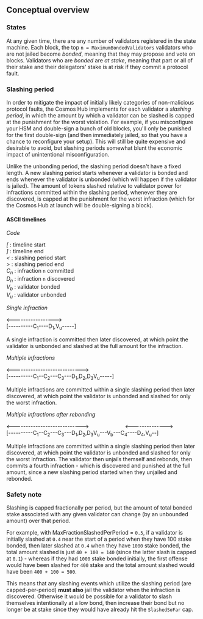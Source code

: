 ## Conceptual overview

### States

At any given time, there are any number of validators registered in the state machine.
Each block, the top `n = MaximumBondedValidators` validators who are not jailed become *bonded*, meaning that they may propose and vote on blocks.
Validators who are *bonded* are *at stake*, meaning that part or all of their stake and their delegators' stake is at risk if they commit a protocol fault.

### Slashing period

In order to mitigate the impact of initially likely categories of non-malicious protocol faults, the Cosmos Hub implements for each validator
a *slashing period*, in which the amount by which a validator can be slashed is capped at the punishment for the worst violation. For example,
if you misconfigure your HSM and double-sign a bunch of old blocks, you'll only be punished for the first double-sign (and then immediately jailed,
so that you have a chance to reconfigure your setup). This will still be quite expensive and desirable to avoid, but slashing periods somewhat blunt
the economic impact of unintentional misconfiguration.

Unlike the unbonding period, the slashing period doesn't have a fixed length. A new slashing period starts whenever a validator is bonded and ends
whenever the validator is unbonded (which will happen if the validator is jailed). The amount of tokens slashed relative to validator power for infractions
committed within the slashing period, whenever they are discovered, is capped at the punishment for the worst infraction
(which for the Cosmos Hub at launch will be double-signing a block).

#### ASCII timelines

*Code*

*[*   : timeline start  
*]*   : timeline end  
*<*   : slashing period start  
*>*   : slashing period end  
*C<sub>n</sub>* : infraction `n` committed  
*D<sub>n</sub>* : infraction `n` discovered  
*V<sub>b</sub>* : validator bonded  
*V<sub>u</sub>* : validator unbonded  

*Single infraction*

<----------------->   
[----------C<sub>1</sub>----D<sub>1</sub>,V<sub>u</sub>-----]

A single infraction is committed then later discovered, at which point the validator is unbonded and slashed at the full amount for the infraction.

*Multiple infractions*

<---------------------------->   
[----------C<sub>1</sub>--C<sub>2</sub>---C<sub>3</sub>---D<sub>1</sub>,D<sub>2</sub>,D<sub>3</sub>V<sub>u</sub>-----]

Multiple infractions are committed within a single slashing period then later discovered, at which point the validator is unbonded and slashed for only the worst infraction.

*Multiple infractions after rebonding*


<---------------------------->&nbsp;&nbsp;&nbsp;&nbsp;&nbsp;&nbsp;&nbsp;&nbsp;&nbsp;&nbsp;&nbsp;&nbsp;&nbsp;&nbsp;&nbsp;&nbsp;&nbsp;&nbsp;&nbsp;&nbsp;&nbsp;&nbsp;&nbsp;&nbsp;<-------------->  
[----------C<sub>1</sub>--C<sub>2</sub>---C<sub>3</sub>---D<sub>1</sub>,D<sub>2</sub>,D<sub>3</sub>V<sub>u</sub>---V<sub>b</sub>---C<sub>4</sub>----D<sub>4</sub>,V<sub>u</sub>--]

Multiple infractions are committed within a single slashing period then later discovered, at which point the validator is unbonded and slashed for only the worst infraction.
The validator then unjails themself and rebonds, then commits a fourth infraction - which is discovered and punished at the full amount, since a new slashing period started
when they unjailed and rebonded.

### Safety note

Slashing is capped fractionally per period, but the amount of total bonded stake associated with any given validator can change (by an unbounded amount) over that period.

For example, with MaxFractionSlashedPerPeriod = `0.5`, if a validator is initially slashed at `0.4` near the start of a period when they have 100 stake bonded,
then later slashed at `0.4` when they have `1000` stake bonded, the total amount slashed is just `40 + 100 = 140` (since the latter slash is capped at `0.1`) - 
whereas if they had `1000` stake bonded initially, the first offense would have been slashed for `400` stake and the total amount slashed would have been `400 + 100 = 500`.

This means that any slashing events which utilize the slashing period (are capped-per-period) **must also** jail the validator when the infraction is discovered.
Otherwise it would be possible for a validator to slash themselves intentionally at a low bond, then increase their bond but no longer be at stake since they would have already hit the `SlashedSoFar` cap.
